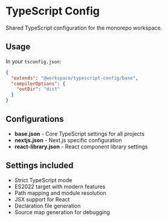 # TypeScript Config

Shared TypeScript configuration for the monorepo workspace.

## Usage

In your `tsconfig.json`:

```json
{
  "extends": "@workspace/typescript-config/base",
  "compilerOptions": {
    "outDir": "dist"
  }
}
```

## Configurations

- **base.json** - Core TypeScript settings for all projects
- **nextjs.json** - Next.js specific configuration
- **react-library.json** - React component library settings

## Settings included

- Strict TypeScript mode
- ES2022 target with modern features
- Path mapping and module resolution
- JSX support for React
- Declaration file generation
- Source map generation for debugging

